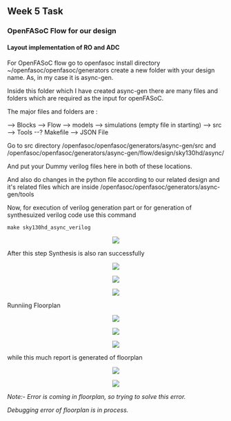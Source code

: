 ## Week 5 Task

### OpenFASoC Flow for our design

#### Layout implementation of RO and ADC

For OpenFASoC flow go to openfasoc install directory ~/openfasoc/openfasoc/generators  create a new folder with your design name. As, in my case it is async-gen.

Inside this folder which I have created async-gen there are many files and folders which are required as the input for openFASoC.

The major files and folders are :

--> Blocks
--> Flow
--> models
--> simulations (empty file in starting)
--> src
--> Tools
--? Makefile 
--> JSON File

Go to src directory /openfasoc/openfasoc/generators/async-gen/src
and 
/openfasoc/openfasoc/generators/async-gen/flow/design/sky130hd/async/

And put your Dummy verilog files here in both of these locations.

And also do changes in the python file according to our related design and it's related files which are inside /openfasoc/openfasoc/generators/async-gen/tools

Now, for execution of verilog generation part or for generation of synthesuized verilog code use this command 
```
make sky130hd_async_verilog
```
 <p align="center">
<img src="https://user-images.githubusercontent.com/90523478/226071807-0c428541-fd0a-4c08-bc61-9770dddb8cd0.png">
 </p> 
 
 
 After this step Synthesis is also ran successfully
 
  <p align="center">
<img src="https://user-images.githubusercontent.com/90523478/226071958-a3df2f98-b5bc-474f-9f8d-1ed3dba28ead.png">
 </p> 

 
 <p align="center">
<img src="https://user-images.githubusercontent.com/90523478/226072105-9d95f83b-eeb2-4adb-b258-05f4e597d2a2.png">
 </p> 
 
 
  
 <p align="center">
<img src="https://user-images.githubusercontent.com/90523478/226072178-5f001d9f-0640-42f3-ba40-7c590b5d7f66.png">
 </p> 

Runniing Floorplan

 <p align="center">
<img src="https://user-images.githubusercontent.com/90523478/226072990-b90eb77f-b0bd-47cc-82db-aeac96de9104.png">
 </p> 

 <p align="center">
<img src="https://user-images.githubusercontent.com/90523478/226072266-161c0f3a-44e8-499d-846c-6e14db45d2e8.png">
 </p>  

 <p align="center">
<img src="https://user-images.githubusercontent.com/90523478/227667093-36ae024f-3028-4c22-b916-fdb663677333.png">
 </p> 
 while this much report is generated of floorplan
 <p align="center">
<img src="https://user-images.githubusercontent.com/90523478/227667173-275ff599-db09-4dbe-82fb-633660b4a02a.png">
 </p>
 <p align="center">
<img src="https://user-images.githubusercontent.com/90523478/227667217-0c99c1a0-d03c-417b-9069-3eb44b021391.png">
 </p>


*Note:- Error is coming in floorplan, so trying to solve this error.*
 
 *Debugging error of floorplan is in process.*
